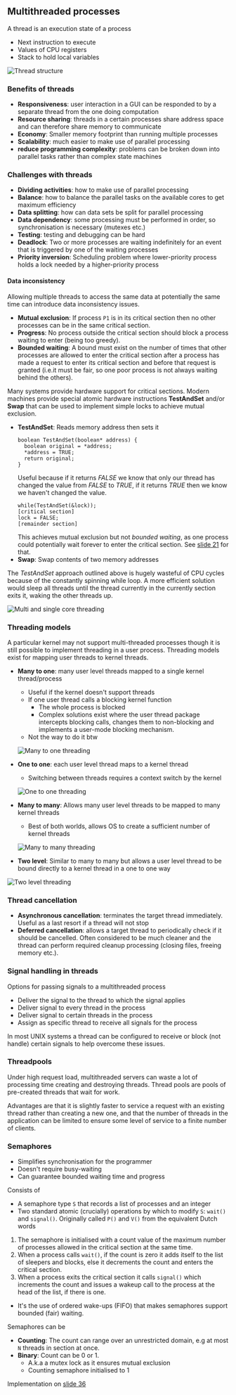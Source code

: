 ## Multithreaded processes
A thread is an execution state of a process
* Next instruction to execute
* Values of CPU registers
* Stack to hold local variables

![Thread structure](thread_structure.png)

### Benefits of threads
* **Responsiveness**: user interaction in a GUI can be responded to by a separate thread from the one doing computation
* **Resource sharing**: threads in a certain processes share address space and can therefore share memory to communicate
* **Economy**: Smaller memory footprint than running multiple processes
* **Scalability**: much easier to make use of parallel processing
* **reduce programming complexity**: problems can be broken down into parallel tasks rather than complex state machines

### Challenges with threads
* **Dividing activities**: how to make use of parallel processing
* **Balance**: how to balance the parallel tasks on the available cores to get maximum efficiency
* **Data splitting**: how can data sets be split for parallel processing
* **Data dependency**: some processing must be performed in order, so synchronisation is necessary (mutexes etc.)
* **Testing**: testing and debugging can be hard
* **Deadlock**: Two or more processes are waiting indefinitely for an event that is triggered by one of the waiting processes
* **Priority inversion**: Scheduling problem where lower-priority process holds a lock needed by a higher-priority process

#### Data inconsistency
Allowing multiple threads to access the same data at potentially the same time can introduce data inconsistency issues.
* **Mutual exclusion**: If process `P1` is in its critical section then no other processes can be in the same critical section.
* **Progress**: No process outside the critical section should block a process waiting to enter (being too greedy).
* **Bounded waiting**: A bound must exist on the number of times that other processes are allowed to enter the critical section after a process has made a request to enter its critical section and before that request is granted (i.e.it must be fair, so one poor process is not always waiting behind the others).

Many systems provide hardware support for critical sections. Modern machines provide special atomic hardware instructions __TestAndSet__ and/or __Swap__ that can be used to implement simple locks to achieve mutual exclusion.
* **TestAndSet**: Reads memory address then sets it
  ```
  boolean TestAndSet(boolean* address) {
    boolean original = *address;
    *address = TRUE;
    return original;
  }
  ```
  Useful because if it returns *FALSE* we know that only our thread has changed the value from *FALSE* to *TRUE*, if it returns *TRUE* then we know we haven't changed the value.
  ```
  while(TestAndSet(&lock));
  [critical section]
  lock = FALSE;
  [remainder section]
  ```
  This achieves mutual exclusion but not *bounded waiting*, as one process could potentially wait forever to enter the critical section. See [slide 21](https://canvas.bham.ac.uk/courses/27276/files/folder/Slides?preview=4664076) for that.
* **Swap**: Swap contents of two memory addresses

The *TestAndSet* approach outlined above is hugely wasteful of CPU cycles because of the constantly spinning while loop. A more efficient solution would sleep all threads until the thread currently in the currently section exits it, waking the other threads up.

![Multi and single core threading](img/core_threading.png)

### Threading models
A particular kernel may not support multi-threaded processes though it is still possible to implement threading in a user process. Threading models exist for mapping user threads to kernel threads.

* **Many to one**: many user level threads mapped to a single kernel thread/process
  * Useful if the kernel doesn't support threads
  * If one user thread calls a blocking kernel function
    * The whole process is blocked
    * Complex solutions exist where the user thread package intercepts blocking calls, changes them to non-blocking and implements a user-mode blocking mechanism.
  * Not the way to do it btw

  ![Many to one threading](img/many_to_one.png)

* **One to one**: each user level thread maps to a kernel thread
  * Switching between threads requires a context switch by the kernel

  ![One to one threading](one_to_one.png)

* **Many to many**: Allows many user level threads to be mapped to many kernel threads
  * Best of both worlds, allows OS to create a sufficient number of kernel threads

  ![Many to many threading](many_to_many.png)

* **Two level**: Similar to many to many but allows a user level thread to be bound directly to a kernel thread in a one to one way

![Two level threading](two_level.png)

### Thread cancellation
* **Asynchronous cancellation**: terminates the target thread immediately. Useful as a last resort if a thread will not stop
* **Deferred cancellation**: allows a target thread to periodically check if it should be cancelled. Often considered to be much cleaner and the thread can perform required cleanup processing (closing files, freeing memory etc.).

### Signal handling in threads
Options for passing signals to a multithreaded process
* Deliver the signal to the thread to which the signal applies
* Deliver signal to every thread in the process
* Deliver signal to certain threads in the process
* Assign as specific thread to receive all signals for the process

In most UNIX systems a thread can be configured to receive or block (not handle) certain signals to help overcome these issues.

### Threadpools
Under high request load, multithreaded servers can waste a lot of processing time creating and destroying threads. Thread pools are pools of pre-created threads that wait for work.

Advantages are that it is slightly faster to service a request with an existing thread rather than creating a new one, and that the number of threads in the application can be limited to ensure some level of service to a finite number of clients.

### Semaphores
* Simplifies synchronisation for the programmer
* Doesn't require busy-waiting
* Can guarantee bounded waiting time and progress

Consists of
* A semaphore type `S` that records a list of processes and an integer
* Two standard atomic (crucially) operations by which to modify `S`: `wait()` and `signal()`. Originally called `P()` and `V()` from the equivalent Dutch words

1. The semaphore is initialised with a count value of the maximum number of processes allowed in the critical section at the same time.
2. When a process calls `wait()`, if the count is zero it adds itself to the list of sleepers and blocks, else it decrements the count and enters the critical section.
3. When a process exits the critical section it calls `signal()` which increments the count and issues a wakeup call to the process at the head of the list, if there is one.
  * It's the use of ordered wake-ups (FIFO) that makes semaphores support bounded (fair) waiting.

Semaphores can be
* **Counting**: The count can range over an unrestricted domain, e.g at most `N` threads in section at once.
* **Binary**: Count can be 0 or 1.
  * A.k.a a mutex lock as it ensures mutual exclusion
  * Counting semaphore initialised to 1

Implementation on [slide 36](https://canvas.bham.ac.uk/courses/27276/files/folder/Slides?preview=4664076)
